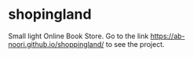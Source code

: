 # shopingland
Small light Online Book Store. Go to the link https://ab-noori.github.io/shoppingland/ to see the project.
